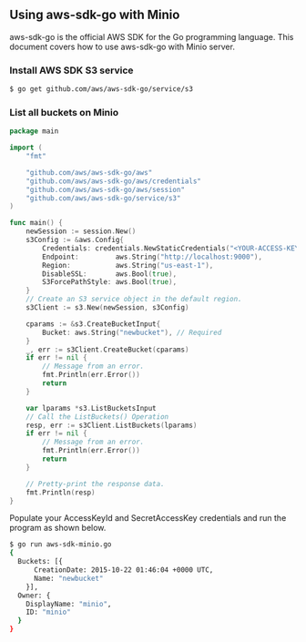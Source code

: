 ## Using aws-sdk-go with Minio

aws-sdk-go is the official AWS SDK for the Go programming language. This document covers
how to use aws-sdk-go with Minio server.

### Install AWS SDK S3 service

```sh
$ go get github.com/aws/aws-sdk-go/service/s3
```

### List all buckets on Minio

```go
package main

import (
	"fmt"

	"github.com/aws/aws-sdk-go/aws"
	"github.com/aws/aws-sdk-go/aws/credentials"
	"github.com/aws/aws-sdk-go/aws/session"
	"github.com/aws/aws-sdk-go/service/s3"
)

func main() {
	newSession := session.New()
	s3Config := &aws.Config{
		Credentials: credentials.NewStaticCredentials("<YOUR-ACCESS-KEY-ID>", "<YOUR-SECRET-ACCESS-KEY", ""),
		Endpoint:         aws.String("http://localhost:9000"),
		Region:           aws.String("us-east-1"),
		DisableSSL:       aws.Bool(true),
		S3ForcePathStyle: aws.Bool(true),
	}
	// Create an S3 service object in the default region.
	s3Client := s3.New(newSession, s3Config)

	cparams := &s3.CreateBucketInput{
		Bucket: aws.String("newbucket"), // Required
	}
	_, err := s3Client.CreateBucket(cparams)
	if err != nil {
		// Message from an error.
		fmt.Println(err.Error())
		return
	}

	var lparams *s3.ListBucketsInput
	// Call the ListBuckets() Operation
	resp, err := s3Client.ListBuckets(lparams)
	if err != nil {
		// Message from an error.
		fmt.Println(err.Error())
		return
	}

	// Pretty-print the response data.
	fmt.Println(resp)
}
```

Populate your AccessKeyId and SecretAccessKey credentials and run the program as shown below.

```sh
$ go run aws-sdk-minio.go
{
  Buckets: [{
      CreationDate: 2015-10-22 01:46:04 +0000 UTC,
      Name: "newbucket"
    }],
  Owner: {
    DisplayName: "minio",
    ID: "minio"
  }
}
```